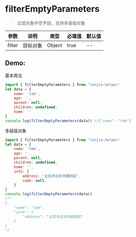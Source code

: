 # filterEmptyParameters

> 过滤对象中空字段，支持多层级对象

| 参数   | 说明     | 类型   | 必填值 | 默认值 |
| ------ | -------- | ------ | ------ | ------ |
| filter | 目标对象 | Object | true   | --     |

## Demo:

基本用法

```js
import { filterEmptyParameters } from 'lonjin-helper'
let data = {
    name: 'tom',
    age: '',
    parent: null,
    children: undefined,
    home: ''
}
console.log(filterEmptyParameters(data)) //{"name": "tom"}
```

多层级对象
```js
import { filterEmptyParameters } from 'lonjin-helper'
let data = {
    name: 'tom',
    age: '',
    parent: null,
    children: undefined,
    home: '',
    info: {
        address: '北京市北京市朝阳区',
        code: null,
    }
}
console.log(filterEmptyParameters(data)) 
/**
{
    "name": "tom",
    "info": {
        "address": "北京市北京市朝阳区"
    }
}
*/
```